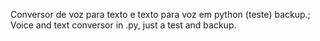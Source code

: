 Conversor de voz para texto e texto para voz em python (teste) backup.;
Voice and text conversor in .py, just a test and backup.

